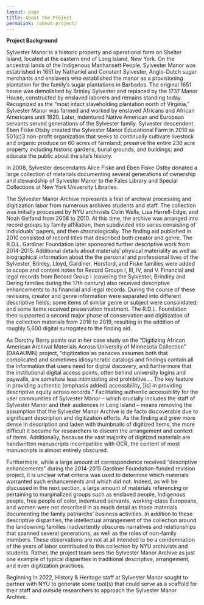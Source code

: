 ```yaml
---
layout: page
title: About the Project
permalink: /about-project/
---
```


**Project Background**

Sylvester Manor is a historic property and operational farm on Shelter Island, located at the eastern end of Long Island, New York. On the ancestral lands of the Indigenous Manhansett People, Sylvester Manor was established in 1651 by Nathaniel and Constant Sylvester, Anglo-Dutch sugar merchants and enslavers who established the manor as a provisioning plantation for the family’s sugar plantations in Barbados. The original 1651 house was demolished by Brinley Sylvester and replaced by the 1737 Manor House, constructed by enslaved laborers and remains standing today. Recognized as the “most intact slaveholding plantation north of Virginia,” Sylvester Manor was farmed and worked by enslaved Africans and African Americans until 1820. Later, indentured Native American and European servants served generations of the Sylvester family. Sylvester descendent Eben Fiske Otsby created the Sylvester Manor Educational Farm in 2010 as 501(c)3 non-profit organization that seeks to continually cultivate livestock and organic produce on 60 acres of farmland; preserve the entire 236 acre property including historic gardens, burial grounds, and buildings; and educate the public about the site’s history. 

In 2008, Sylvester descendants Alice Fiske and Eben Fiske Ostby donated a large collection of materials documenting several generations of ownership and stewardship of Sylvester Manor to the Fales Library and Special Collections at New York University Libraries. 

The Sylvester Manor Archive represents a feat of archival processing and digitization labor from numerous archives students and staff. The collection was initially processed by NYU archivists Colin Wells, Liza Harrell-Edge, and Noah Gelfand from 2008 to 2010. At this time, the archive was arranged into record groups by family affiliation, then subdivided into series consisting of individuals' papers, and then chronologically. The finding aid published in 2010 consisted of record titles that described both creator and genre. The R.D.L. Gardiner Foundation later sponsored further descriptive work from 2014-2015. Additional details about materials’ physical materiality as well as biographical information about the the personal and professional lives of the Sylvester, Brinley, Lloyd, Gardiner, Horsford, and Fiske families were added to scope and content notes for Record Groups I, III, IV, and V. Financial and legal records from Record Group I (covering the Sylvester, Brindley and Dering families during the 17th century) also received  descriptive enhancements to its financial and legal records. During the course of these revisions, creator and genre information were separated into different descriptive fields; some items of similar genre or subject were consolidated; and some items received preservation treatment. The R.D.L. Foundation then supported a second major phase of conservation and digitization of the collection materials from 2016 to 2019, resulting in the addition of roughly 5,600 digital surrogates to the finding aid. 

As Dorothy Berry points out in her case study on the “Digitizing African American Archival Materials Across University of Minnesota Collection” (DAAAUMN) project, “digitization as panacea assumes both that complicated and sometimes idiosyncratic catalogs and findings contain all the information that users need for digital discovery, and furthermore that the institutional digital access points, often behind university logins and paywalls, are somehow less intimidating and prohibitive…. The key feature in providing authentic (emphasis added) accessibility, [is] in providing descriptive equity across records.” Facilitating authentic accessibility for the user communities of Sylvester Manor – which crucially includes the staff of Sylvester Manor and their audiences in Long Island – means removing the assumption that the Sylvester Manor Archive is de facto discoverable due to significant description and digitization efforts. As the finding aid grew more dense in description and laden with thumbnails of digitized items, the more difficult it became for researchers to discern the arrangement and context of items. Additionally, because the vast majority of digitized materials are handwritten manuscripts incompatible with OCR, the content of most manuscripts is almost entirely obscured. 

Furthermore, while a large amount of correspondence received “descriptive enhancements” during the 2014-2015 Gardiner Foundation-funded revision project, it is unclear what criteria was used to determine which materials warranted such enhancements and which did not. Indeed, as will be discussed in the next section, a large amount of materials referencing or pertaining to marginalized groups such as enslaved people, Indigenous people, free people of color, indentured servants, working-class Europeans, and women were not described in as much detail as those materials documenting the family patriarchs’ business activities. In addition to these descriptive disparities, the intellectual arrangement of the collection around the landowning families inadvertently obscures narratives and relationships that spanned several generations, as well as the roles of non-family members. These observations are not at all intended to be a condemnation of the years of labor contributed to this collection by NYU archivists and students. Rather, the project team sees the Sylvester Manor Archive as just one example of typical disparities in traditional descriptive, arrangement, and even digitization practices. 

Beginning in 2022, History & Heritage staff at Sylvester Manor sought to partner with NYU to generate some tool(s) that could serve as a scaffold for their staff and outside researchers to approach the Sylvester Manor Archive. 
